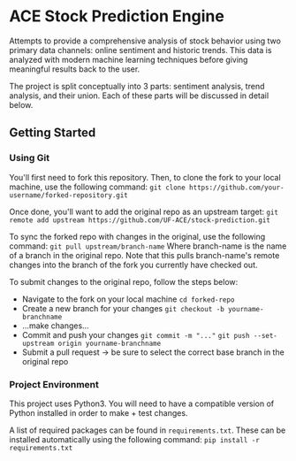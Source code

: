 # ACE Stock Prediction Engine
Attempts to provide a comprehensive analysis of stock behavior using two primary data channels: online sentiment and historic trends. This data is analyzed with modern machine learning techniques before giving meaningful results back to the user.

The project is split conceptually into 3 parts: sentiment analysis, trend analysis, and their union. Each of these parts will be discussed in detail below.

## Getting Started
### Using Git
You'll first need to fork this repository. Then, to clone the fork to your local machine, use the following command:
`git clone https://github.com/your-username/forked-repository.git`

Once done, you'll want to add the original repo as an upstream target:
`git remote add upstream https://github.com/UF-ACE/stock-prediction.git`

To sync the forked repo with changes in the original, use the following command:
`git pull upstream/branch-name`
Where branch-name is the name of a branch in the original repo. Note that this pulls branch-name's remote changes into the branch of the fork you currently have checked out.

To submit changes to the original repo, follow the steps below:
- Navigate to the fork on your local machine
	`cd forked-repo`
- Create a new branch for your changes
	`git checkout -b yourname-branchname`
- ...make changes...
- Commit and push your changes
	`git commit -m "..."`
	`git push --set-upstream origin yourname-branchname`
- Submit a pull request -> be sure to select the correct base branch in the original repo

### Project Environment
This project uses Python3. You will need to have a compatible version of Python installed in order to make + test changes.

A list of required packages can be found in `requirements.txt`. These can be installed automatically using the following command:
`pip install -r requirements.txt`

